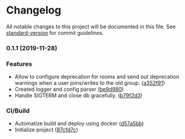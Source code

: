# Changelog

All notable changes to this project will be documented in this file. See [standard-version](https://github.com/conventional-changelog/standard-version) for commit guidelines.

### 0.1.1 (2019-11-28)


### Features

* Allow to configure deprecation for rooms and send out deprecation warnings when a user joins/writes to the old group. ([a352f91](https://github.com/gergof/matrix-room-deprecation-bot/commit/a352f9131cd0fe4b5a67a20a89363ecb8c684cb4))
* Created logger and config parser ([be9d980](https://github.com/gergof/matrix-room-deprecation-bot/commit/be9d980d6e341537f50a6549be7d39b245bc7a04))
* Handle SIGTERM and close db gracefully. ([b79f2d3](https://github.com/gergof/matrix-room-deprecation-bot/commit/b79f2d3a908e62bdaca366a17ecf1f36e95a7433))


### CI/Build

* Automatize build and deploy using docker ([d57a5bb](https://github.com/gergof/matrix-room-deprecation-bot/commit/d57a5bbccd49faaca52a597e839423b552ee2ddc))
* Initialize project ([87cfd7c](https://github.com/gergof/matrix-room-deprecation-bot/commit/87cfd7ce772bd262df3ca490909f0a36ef6a7a4f))
